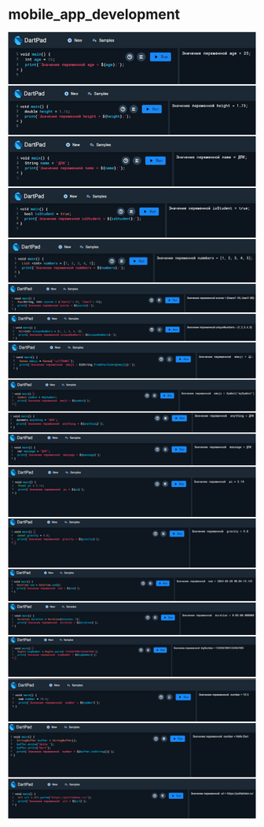 # mobile_app_development
![](https://github.com/Derz65/mobile_app_development/raw/main/screenshot/1.jpg)
![](https://github.com/Derz65/mobile_app_development/raw/main/screenshot/2.jpg)
![](https://github.com/Derz65/mobile_app_development/raw/main/screenshot/3.jpg)
![](https://github.com/Derz65/mobile_app_development/raw/main/screenshot/4.jpg)
![](https://github.com/Derz65/mobile_app_development/raw/main/screenshot/5.jpg)
![](https://github.com/Derz65/mobile_app_development/raw/main/screenshot/6.png)
![](https://github.com/Derz65/mobile_app_development/raw/main/screenshot/7.png)
![](https://github.com/Derz65/mobile_app_development/raw/main/screenshot/8.png)
![](https://github.com/Derz65/mobile_app_development/raw/main/screenshot/9.png)
![](https://github.com/Derz65/mobile_app_development/raw/main/screenshot/10.png)
![](https://github.com/Derz65/mobile_app_development/raw/main/screenshot/11.png)
![](https://github.com/Derz65/mobile_app_development/raw/main/screenshot/12.png)
![](https://github.com/Derz65/mobile_app_development/raw/main/screenshot/13.png)
![](https://github.com/Derz65/mobile_app_development/raw/main/screenshot/14.png)
![](https://github.com/Derz65/mobile_app_development/raw/main/screenshot/15.png)
![](https://github.com/Derz65/mobile_app_development/raw/main/screenshot/16.png)
![](https://github.com/Derz65/mobile_app_development/raw/main/screenshot/17.png)
![](https://github.com/Derz65/mobile_app_development/raw/main/screenshot/18.png)
![](https://github.com/Derz65/mobile_app_development/raw/main/screenshot/19.jpg)
